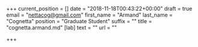 +++
current_position = []
date = "2018-11-18T00:43:22+00:00"
draft = true
email = "nettacog@gmail.com"
first_name = "Armand"
last_name = "Cognetta"
position = "Graduate Student"
suffix = ""
title = "cognetta.armand.md"
[lab]
text = ""
url = ""

+++
